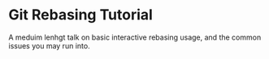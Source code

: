 # Git Rebasing Tutorial

A meduim lenhgt talk on basic interactive rebasing usage, and the common issues you may run into.

